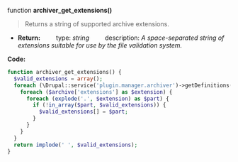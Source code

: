 function **archiver_get_extensions()**

> Returns a string of supported archive extensions.

* **Return:**
&nbsp;&nbsp;&nbsp;&nbsp;&nbsp;&nbsp;&nbsp;&nbsp;type: _string_
&nbsp;&nbsp;&nbsp;&nbsp;&nbsp;&nbsp;&nbsp;&nbsp;description: _A space-separated string of extensions suitable for use by the file validation system._

**Code:**
```php
function archiver_get_extensions() {
  $valid_extensions = array();
  foreach (\Drupal::service('plugin.manager.archiver')->getDefinitions() as $archive) {
    foreach ($archive['extensions'] as $extension) {
      foreach (explode('.', $extension) as $part) {
        if (!in_array($part, $valid_extensions)) {
          $valid_extensions[] = $part;
        }
      }
    }
  }
  return implode(' ', $valid_extensions);
}
```
